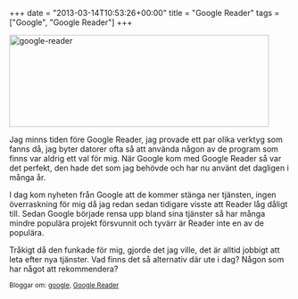 +++
date = "2013-03-14T10:53:26+00:00"
title = "Google Reader"
tags = ["Google", "Google Reader"]
+++

[<img src="/images/2013/03/google-reader.png" alt="google-reader" width="465" height="165" class="aligncenter size-full wp-image-1249" />][1]

Jag minns tiden före Google Reader, jag provade ett par olika verktyg som fanns då, jag byter datorer ofta så att använda någon av de program som finns var aldrig ett val för mig. När Google kom med Google Reader så var det perfekt, den hade det som jag behövde och har nu använt det dagligen i många år.

I dag kom nyheten från Google att de kommer stänga ner tjänsten, ingen överraskning för mig då jag redan sedan tidigare visste att Reader låg dåligt till. Sedan Google började rensa upp bland sina tjänster så har många mindre populära projekt försvunnit och tyvärr är Reader inte en av de populära.

Tråkigt då den funkade för mig, gjorde det jag ville, det är alltid jobbigt att leta efter nya tjänster. Vad finns det så alternativ där ute i dag? Någon som har något att rekommendera?

<small> <p class='technorati-tags'>
  Bloggar om: <a class='technorati-link' href='http://bloggar.se/om/google' rel='tag' target='_self'>google</a>, <a class='technorati-link' href='http://bloggar.se/om/Google+Reader' rel='tag' target='_self'>Google Reader</a>
</p></small>

 [1]: /images/2013/03/google-reader.png
